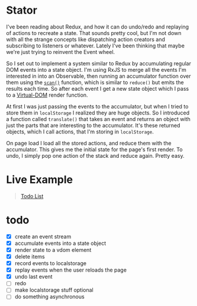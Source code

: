 # Stator

I've been reading about Redux, and how it can do undo/redo and replaying of actions to recreate a state. That sounds pretty cool, but I'm not down with all the strange concepts like dispatching action creators and subscribing to listeners or whatever. Lately I've been thinking that maybe we're just trying to reinvent the Event wheel.

So I set out to implement a system similar to Redux by accumulating regular DOM events into a state object. I'm using RxJS to merge all the events I'm interested in into an Observable, then running an accumulator function over them using the [`scan()`](https://github.com/Reactive-Extensions/RxJS/blob/master/doc/api/core/operators/scan.md) function, which is similar to `reduce()` but emits the results each time. So after each event I get a new state object which I pass to a [Virtual-DOM](https://github.com/Matt-Esch/virtual-dom) render function.

At first I was just passing the events to the accumulator, but when I tried to store them in `localStorage` I realized they are huge objects. So I introduced a function called  `translate()` that takes an event and returns an object with just the parts that are interesting to the accumulator. It's these returned objects, which I call actions, that I'm storing in `localStorage`.

On page load I load all the stored actions, and reduce them with the accumulator. This gives me the initial state for the page's first render. To undo, I simply pop one action of the stack and reduce again. Pretty easy.

# Live Example

> [Todo List](http://stator.surge.sh)

# todo
* [x] create an event stream
* [x] accumulate events into a state object
* [x] render state to a vdom element
* [x] delete items
* [x] record events to localstorage
* [x] replay events when the user reloads the page
* [x] undo last event
* [ ] redo
* [ ] make localstorage stuff optional
* [ ] do something asynchronous
